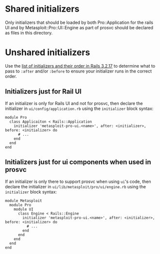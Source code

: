 # Shared initializers

Only initializers that should be loaded by both Pro::Application for the rails UI and by Metasploit::Pro::UI::Engine
as part of prosvc should be declared as files in this directory.

# Unshared initializers

Use the [list of initializers and their order in Rails 3.2.17](http://guides.rubyonrails.org/v3.2.17/configuring.html#initializers)
to determine what to pass to `:after` and/or `:before` to ensure your initializer runs in the correct order.

## Initializers just for Rail UI

If an initializer is only for Rails UI and not for prosvc, then declare the initializer in `ui/config/application.rb`
using the `initializer` block syntax:

    module Pro
      class Applicaiton < Rails::Application
        initializer 'metasploit-pro-ui.<name>', after: <initializer>, before: <initializer> do
          # ...
        end
      end
    end

## Initializers just for ui components when used in prosvc

If an initializer is only there to support prosvc when using `ui`'s code, then declare the initializer in
`ui/lib/metasploit/pro/ui/engine.rb` using the `initializer` block syntax:

    module Metasploit
      module Pro
        module UI
          class Engine < Rails::Engine
            initializer 'metasploit-pro-ui.<name>', after: <initializer>, before: <initializer> do
              # ...
            end
          end
        end
      end
    end
